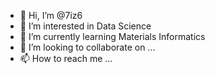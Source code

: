 - 👋 Hi, I’m @7iz6
- 👀 I’m interested in Data Science
- 🌱 I’m currently learning Materials Informatics
- 💞️ I’m looking to collaborate on ...
- 📫 How to reach me ...

<!---
7iz6/7iz6 is a ✨ special ✨ repository because its `README.md` (this file) appears on your GitHub profile.
You can click the Preview link to take a look at your changes.
--->
